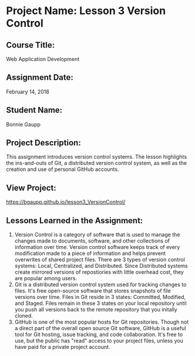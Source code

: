 # Project Name:  Lesson 3 Version Control


## Course Title:
Web Application Development

## Assignment Date:  
February 14, 2018

## Student Name:  
Bonnie Gaupp

## Project Description:
This assignment introduces version control systems. The lesson highlights the ins-and-outs of Git, a distributed version control system, as well as the creation and use of personal GitHub accounts.

## View Project:
https://bgaupp.github.io/lesson3_VersionControl/

## Lessons Learned in the Assignment:
1. Version Control is a category of software that is used to manage the changes made to documents, software, and other collections of information over time. Version control software keeps track of every modification made to a piece of information and helps prevent overwrites of shared project files. There are 3 types of version control systems: Local, Centralized, and Distributed. Since Distributed systems create mirrored versions of repostiories with little overhead cost, they are popular among users. 
2. Git is a distributed version control system used for tracking changes to files. It's free open-source software that stores snapshots of file versions over time. Files in Git reside in 3 states: Committed, Modified, and Staged. Files remain in these 3 states on your local repository until you push all versions back to the remote repository that you initally cloned.
3. GitHub is one of the most popular hosts for Git repositories. Though not a direct part of the overall open source Git software, GitHub is a useful tool for Git hosting, issue tracking, and code collaboration. It's free to use, but the public has "read" access to your project files, unless you have paid for a private project account.
